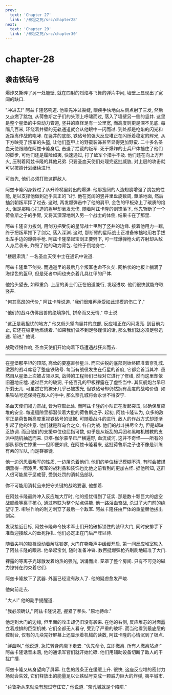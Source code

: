 ```yaml
---
prev:
  text: 'Chapter 27'
  link: '/泰坦之死/src/chapter28'
next:
  text: 'Chapter 29'
  link: '/泰坦之死/src/chapter30'
---
```


# chapter-28

## 袭击铁砧号

爆炸又撕碎了另一处舱壁, 就在四射的烈焰与飞舞的弹片中间, 墙壁上显现出了宽阔的缺口.

"冲进去!" 阿兹卡隆怒吼道. 他率先冲过裂缝, 眼疾手快地向左侧点射了三发, 然后又点燃了跳包, 从荷鲁斯之子们的头顶上呼啸而过, 落入了墙壁另一侧的竖井. 这里是整个星堡的中央动力管道, 竖井的直径足有一公里宽, 而高度则更是深不见底. 每隔几百米, 环绕着井壁的无轨通道就会从他眼中一闪而过. 到处都是枪焰的闪光和近距离作战的咆哮. 在竖井的底部, 铁砧号的强大反应堆正在闪烁着稳定的辉光, 从下方映亮了叛军的头盔, 让他们盔甲上的野蛮装饰甚至显得更加野蛮. 二十多名圣血天使跟随在阿兹卡隆身后, 击退了拦截的叛军. 死于爆炸的士兵尸体挡住了他们的脚步, 可他们还是履险如夷, 快速通过, 打了敌军个措手不及. 他们还在向上方开火, 压制着阿兹卡隆的其他兄弟. 只要圣血天使们处理完这批威胁, 对上层的攻击就可以按照计划继续进行.

可首先, 他们必须打败这群敌人.

阿兹卡隆闪身躲过了从升降梯里射出的爆弹. 他那宽阔的人造翅膀增强了跳包的性能, 足以支撑他做到近乎真正的飞行. 他在宽阔的竖井里盘旋数周, 飘落地面, 然后抽剑朝叛军挥了过去. 这时, 两发爆弹击中了他的肩甲, 金色的甲板染上了碳质的焰火, 但是那精心打造的盔甲却毫发无伤. 随着阿兹卡隆的剑锋落下, 他先斩断了一个荷鲁斯之子的手臂, 又将其深深地刺入另一个战士的体侧, 结果卡在了那里.

阿兹卡隆奋力拔剑, 用剑刃把受伤的星际战士甩到了竖井的边缘. 接着他用力一踹, 终于把叛军推下了剑尖, 落入深渊. 这时, 那断臂的星际战士正准备笨拙地用右手拔出左手边的爆弹手枪. 阿兹卡隆举起宝剑正要劈下, 可一阵爆弹枪火的齐射却从敌人身后袭来, 炸毁了他的动力背包. 他终于倒地身亡.

"楼层肃清," 一名圣血天使中士在通讯中说道.

阿兹卡隆垂下剑尖. 而通道里的最后几个叛军也命不久矣. 网格状的地板上躺满了海绿色的盔甲, 但是死者中间也夹杂着几具红甲的尸体.

他抬头望去, 如释重负. 上层的勇士们正在倍道兼行, 发起进攻. 他们很快就能夺取竖井.

"何其高昂的代价," 阿兹卡隆说道. "我们很难再承受如此规模的伤亡了."

"他们的战斗仿佛困兽的绝境挣扎, 拼命而又无情," 中士说.

"这正是我担忧的地方," 他又低头望向竖井的底部, 反应堆正在闪闪发亮. 到目前为止, 它还在稳定地燃烧着. "如果我们做不到足够谨慎的话, 那么我们就必须足够迅速. 前进," 他说.

战靴铿锵作响, 圣血天使们开始向着下场遭遇战狂奔而去.

--------

在星堡那平坦的顶部, 高耸的要塞直参星斗. 而它尖锐的底部则始终瞄准着奈孔城. 激烈的战斗席卷了整座铁砧号. 每当有战役发生在行星的首府, 它都会首当其冲. 虽然自从星堡上次被占领以来, 战帅的工程师们已经对它进行了修缮, 然而这里却依旧遍地丘墟. 透过巨大的破洞, 千疮百孔的甲板裸露在了虚空当中. 其反舰炮台早已所剩无几. 可虽然它的獠牙几乎已被拔光, 但铁砧号却仍然拥有高度的战略价值. 如果铁砧号还保持在敌人的手中, 那么奈孔城将会永世不得安宁.

圣血天使们竭力奋战, 皆为夺取此处. 而阿兹卡隆的小队正在发起突击, 以确保反应堆的安全. 每道缝隙里都潜伏着大批的荷鲁斯之子. 起初, 阿兹卡隆认为, 众多的敌军正是荷鲁斯高度重视铁砧号的证据. 可随着战斗的进行, 敌人的作战方式却逐渐引起了他的注意. 他们就是群乌合之众, 各自为战. 他们的战斗拼尽全力, 但是却缺乏协调. 而且他们的支援单位也屈指可数, 似乎是从叛乱的兵团和黑暗机械教的支派中随机抽选而来. 贝塔-伽尔蒙早已尸横遍野, 血流成河, 这并不奇怪——所有的部队都伤亡惨重——但即便如此, 在阿兹卡隆看来, 这批荷鲁斯之子也不像是训练有素的军队, 而是群暴徒.

他一边沉思着叛军的性质, 一边屠杀着他们. 他们的单位标记模糊不清, 有时会被煤烟熏得一团漆黑. 叛军的战利品和装饰也比他之前看到的更加古怪. 据他所知, 这群人很可能属于惩戒营, 受到处罚的消耗品部队.

你不可能用消耗品来把守关键的战略要塞, 他想着.

在阿兹卡隆最终冲入反应堆大厅时, 他的担忧得到了证实. 那是数十颗巨大的虚空战舰级等离子核心, 通过串联为整个站点供能. 他一路浴血奋战, 杀过了大门前的绝望守卫. 噼啪作响的利刃刺穿了最后一个敌军. 阿兹卡隆任由尸体的重量替他拔出剑尖.

发现接近目标, 阿兹卡隆命令技术军士们开始破拆锁住的装甲大门, 同时安排手下准备迎接敌人的垂死挣扎. 他们必定正在门后严阵以待.

随着尖叫的锁栓滚动着解除锁定, 大门在嘶嘶声中缓缓开启. 第一间反应堆室映入了阿兹卡隆的眼帘. 他举起宝剑, 随时准备冲锋. 数百挺爆弹枪齐刷刷地瞄准了大门.

裸露的等离子光球散发着灼热的强光, 汹涌而出, 笼罩了整个房间. 只有不可见的磁力镣铐在约束着它们.

阿兹卡隆放下了武器. 外面已经没有敌人了. 他的疑虑愈发严峻.

他向前走去.

"大人!" 他的副手提醒道.

"我必须确认," 阿兹卡隆说道, 握紧了拳头. "原地待命."

他走到大门的边缘, 但里面的攻击却仍旧没有袭来. 在他的右侧, 反应堆芯的对面矗立着成排的巨型机械. 它们全都无人看守, 受到了严重的破坏. 而当他看到最底层的控制台, 仅有的几块完好屏幕上还显示着机械的读数, 阿兹卡隆的心情沉到了极点.

"鲜血啊," 他说道, 急忙转身向麾下走去. "优先命令, 立即撤离. 所有人撤离站点!" 阿兹卡隆话音未落, 他的通讯军官们就开始忙碌. 他们用辅助设备切断了敌人的干扰广播.

阿兹卡隆又转身望向了屏幕. 红色的线条正在缓缓上升. 很快, 这座反应堆的密封力场就会失效, 它们释放出的能量足以让铁砧号变成一颗威力巨大的炸弹, 夷平城市.

"荷鲁斯从来就没有想过守住它," 他说道. "奈孔城就是个陷阱."
